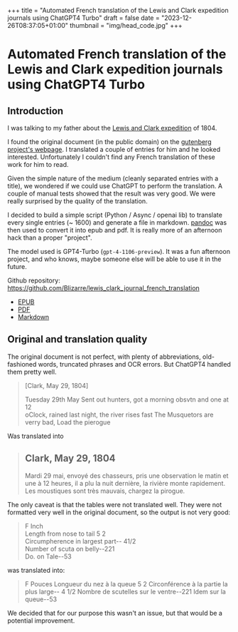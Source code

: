 +++
title = "Automated French translation of the Lewis and Clark expedition journals using ChatGPT4 Turbo"
draft = false
date = "2023-12-26T08:37:05+01:00"
thumbnail = "img/head_code.jpg"
+++

# Automated French translation of the Lewis and Clark expedition journals using ChatGPT4 Turbo

## Introduction

I was talking to my father about the [Lewis and Clark expedition](https://en.wikipedia.org/wiki/Lewis_and_Clark_Expedition) of 1804.

I found the original document (in the public domain) on the [gutenberg project's webpage](https://www.gutenberg.org/ebooks/8419). I translated a couple of entries for him and he looked interested. Unfortunately I couldn't find any French translation of these work for him to read.

Given the simple nature of the medium (cleanly separated entries with a title), we wondered if we could use ChatGPT to perform the translation.
A couple of manual tests showed that the result was very good. We were really surprised by the quality of the translation.

I decided to build a simple script (Python / Async / openai lib) to translate every single entries (~ 1600) and generate a file in markdown. [pandoc](https://pandoc.org) was then used to convert it into epub and pdf. It is really more of an afternoon hack than a proper "project".

The model used is GPT4-Turbo (`gpt-4-1106-preview`). It was a fun afternoon project, and who knows, maybe someone else will be able to use it in the future.

Github repository: https://github.com/Blizarre/lewis_clark_journal_french_translation

- [EPUB](https://github.com/Blizarre/lewis_clark_journal_french_translation/raw/master/lewis_and_clark_journal.epub)
- [PDF](https://github.com/Blizarre/lewis_clark_journal_french_translation/raw/master/lewis_and_clark_journal.pdf)
- [Markdown](https://github.com/Blizarre/lewis_clark_journal_french_translation/raw/master/lewis_and_clark_journal.md)

## Original and translation quality

The original document is not perfect, with plenty of abbreviations, old-fashioned words, truncated phrases and OCR errors. But ChatGPT4 handled them pretty well.

> [Clark, May 29, 1804]
>
> Tuesday 29th May Sent out hunters, got a morning obsvtn and one at 12<br/>
> oClock, rained last night, the river rises fast The Musquetors are<br/>
> verry bad, Load the pierogue

Was translated into

> ## Clark, May 29, 1804
> Mardi 29 mai, envoyé des chasseurs, pris une observation le matin et une à 12 heures, il a plu la nuit dernière, la rivière monte rapidement. Les moustiques sont très mauvais, chargez la pirogue.


The only caveat is that the tables were not translated well. They were not formatted very well in the original document, so the output is not very good:

> F        Inch<br/>
> Length from nose to tail                 5        2<br/>
> Circumpherence in largest part--                41/2<br/>
> Number of scuta on belly--221<br/>
> Do. on Tale--53<br/>

was translated into:

> F       Pouces Longueur du nez à la queue                   5        2 Circonférence à la partie la plus large--                4 1/2 Nombre de scutelles sur le ventre--221 Idem sur la queue--53

We decided that for our purpose this wasn't an issue, but that would be a potential improvement.
